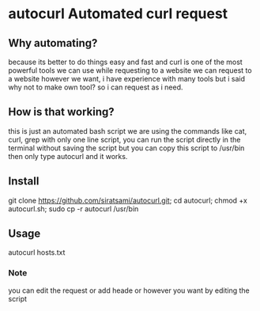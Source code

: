 # autocurl Automated curl request
## Why automating?
because its better to do things easy and fast and curl is one of the most powerful tools we can use while requesting to a website we can request to a website however we want, i have experience with many tools but i said why not to make own tool? so i can request as i need.
## How is that working?
this is just an automated bash script we are using the commands like cat, curl, grep with only one line script, you can run the script directly in the terminal without saving the script but you can copy this script to /usr/bin then only type autocurl and it works.
## Install
git clone https://github.com/siratsami/autocurl.git; cd autocurl; chmod +x autocurl.sh; sudo cp -r autocurl /usr/bin
## Usage
autocurl hosts.txt
### Note
you can edit the request or add heade or however you want by editing the script
